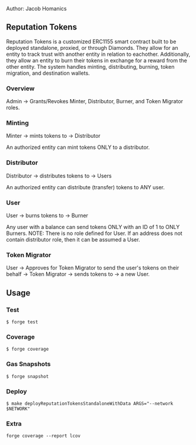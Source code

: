 Author: Jacob Homanics 

## Reputation Tokens

Reputation Tokens is a customized ERC1155 smart contract built to be deployed standalone, proxied, or through Diamonds.
They allow for an entity to track trust with another entity in relation to eachother.
Additionally, they allow an entity to burn their tokens in exchange for a reward from the other entity.
The system handles minting, distributing, burning, token migration, and destination wallets.

### Overview

Admin -> Grants/Revokes Minter, Distributor, Burner, and Token Migrator roles.

### Minting

Minter -> mints tokens to -> Distributor 

An authorized entity can mint tokens ONLY to a distributor.

### Distributor

Distributor -> distributes tokens to -> Users

An authorized entity can distribute (transfer) tokens to ANY user.

### User

User -> burns tokens to -> Burner

Any user with a balance can send tokens ONLY with an ID of 1 to ONLY Burners.
NOTE: There is no role defined for User. If an address does not contain distributor role, then it can be assumed a User.

### Token Migrator

User -> Approves for Token Migrator to send the user's tokens on their behalf -> Token Migrator -> sends tokens to -> a new User.

## Usage

### Test

```shell
$ forge test
```

### Coverage

```shell
$ forge coverage
```

### Gas Snapshots

```shell
$ forge snapshot
```

### Deploy

```shell
$ make deployReputationTokensStandaloneWithData ARGS="--network $NETWORK"
```

### Extra

```shell
forge coverage --report lcov
```